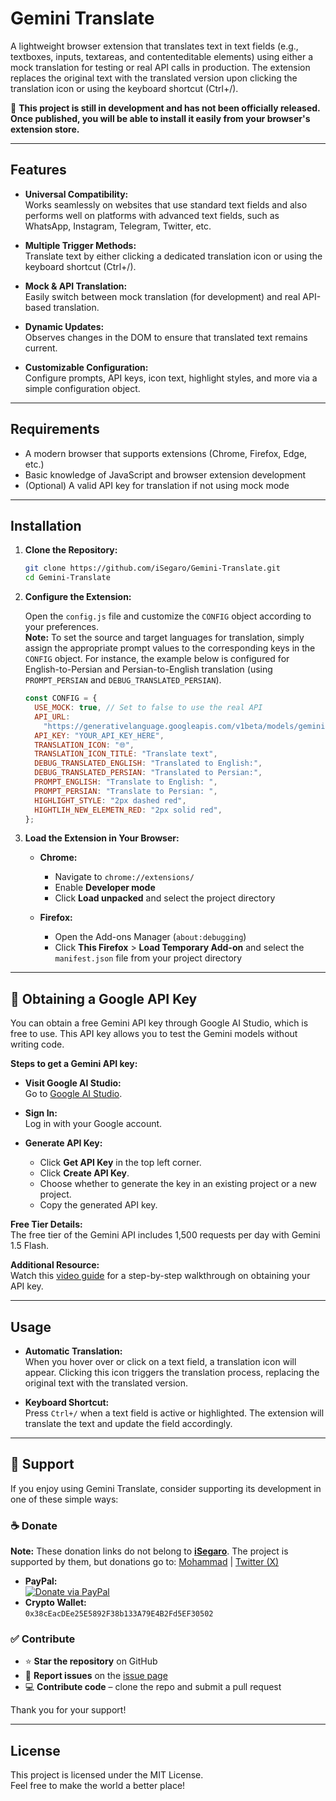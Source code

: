 # Gemini Translate

A lightweight browser extension that translates text in text fields (e.g., textboxes, inputs, textareas, and contenteditable elements) using either a mock translation for testing or real API calls in production. The extension replaces the original text with the translated version upon clicking the translation icon or using the keyboard shortcut (Ctrl+/).

🚧 **This project is still in development and has not been officially released. Once published, you will be able to install it easily from your browser's extension store.**

---

## Features

- **Universal Compatibility:**  
  Works seamlessly on websites that use standard text fields and also performs well on platforms with advanced text fields, such as WhatsApp, Instagram, Telegram, Twitter, etc.

- **Multiple Trigger Methods:**  
  Translate text by either clicking a dedicated translation icon or using the keyboard shortcut (Ctrl+/).

- **Mock & API Translation:**  
  Easily switch between mock translation (for development) and real API-based translation.

- **Dynamic Updates:**  
  Observes changes in the DOM to ensure that translated text remains current.

- **Customizable Configuration:**  
  Configure prompts, API keys, icon text, highlight styles, and more via a simple configuration object.

---

## Requirements

- A modern browser that supports extensions (Chrome, Firefox, Edge, etc.)
- Basic knowledge of JavaScript and browser extension development
- (Optional) A valid API key for translation if not using mock mode

---

## Installation

1. **Clone the Repository:**

   ```bash
   git clone https://github.com/iSegaro/Gemini-Translate.git
   cd Gemini-Translate
   ```

2. **Configure the Extension:**

   Open the `config.js` file and customize the `CONFIG` object according to your preferences.  
   **Note:** To set the source and target languages for translation, simply assign the appropriate prompt values to the corresponding keys in the `CONFIG` object. For instance, the example below is configured for English-to-Persian and Persian-to-English translation (using `PROMPT_PERSIAN` and `DEBUG_TRANSLATED_PERSIAN`).

   ```js
   const CONFIG = {
     USE_MOCK: true, // Set to false to use the real API
     API_URL:
       "https://generativelanguage.googleapis.com/v1beta/models/gemini-2.0-flash-lite-preview-02-05:generateContent",
     API_KEY: "YOUR_API_KEY_HERE",
     TRANSLATION_ICON: "🌐",
     TRANSLATION_ICON_TITLE: "Translate text",
     DEBUG_TRANSLATED_ENGLISH: "Translated to English:",
     DEBUG_TRANSLATED_PERSIAN: "Translated to Persian:",
     PROMPT_ENGLISH: "Translate to English: ",
     PROMPT_PERSIAN: "Translate to Persian: ",
     HIGHLIGHT_STYLE: "2px dashed red",
     HIGHTLIH_NEW_ELEMETN_RED: "2px solid red",
   };
   ```

3. **Load the Extension in Your Browser:**

   - **Chrome:**

     - Navigate to `chrome://extensions/`
     - Enable **Developer mode**
     - Click **Load unpacked** and select the project directory

   - **Firefox:**
     - Open the Add-ons Manager (`about:debugging`)
     - Click **This Firefox** > **Load Temporary Add-on** and select the `manifest.json` file from your project directory

---

## 🔑 Obtaining a Google API Key

You can obtain a free Gemini API key through Google AI Studio, which is free to use. This API key allows you to test the Gemini models without writing code.

**Steps to get a Gemini API key:**

- **Visit Google AI Studio:**  
  Go to [Google AI Studio](https://aistudio.google.com/apikey).

- **Sign In:**  
  Log in with your Google account.

- **Generate API Key:**
  - Click **Get API Key** in the top left corner.
  - Click **Create API Key**.
  - Choose whether to generate the key in an existing project or a new project.
  - Copy the generated API key.

**Free Tier Details:**  
The free tier of the Gemini API includes 1,500 requests per day with Gemini 1.5 Flash.

**Additional Resource:**  
Watch this [video guide](https://www.youtube.com/watch?v=o-eyHCP5XwY&t=0) for a step-by-step walkthrough on obtaining your API key.

---

## Usage

- **Automatic Translation:**  
  When you hover over or click on a text field, a translation icon will appear. Clicking this icon triggers the translation process, replacing the original text with the translated version.

- **Keyboard Shortcut:**  
  Press `Ctrl+/` when a text field is active or highlighted. The extension will translate the text and update the field accordingly.

---

## 🌱 Support

If you enjoy using Gemini Translate, consider supporting its development in one of these simple ways:

### ☕ Donate

**Note:** These donation links do not belong to [**iSegaro**](https://x.com/iSegar0/). The project is supported by them, but donations go to:
[Mohammad](https://github.com/amm1rr/) | [Twitter (X)](https://x.com/M_Khani65/)

- **PayPal:**  
  [![Donate via PayPal](https://img.shields.io/badge/Donate-PayPal-blue?logo=paypal)](https://www.paypal.com/donate/?hosted_button_id=DUZBXEKUJGKLE)
- **Crypto Wallet:**  
  `0x38cEacDEe25E5892F38b133A79E4B2Fd5EF30502`

### ✅ Contribute

- ⭐ **Star the repository** on GitHub
- 🐛 **Report issues** on the [issue page](https://github.com/iSegaro/Gemini-Translate/issues)
- 💻 **Contribute code** – clone the repo and submit a pull request

Thank you for your support!

---

## License

This project is licensed under the MIT License.<br>
Feel free to make the world a better place!
